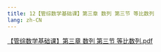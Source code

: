 ```yaml
---
title: 12【管综数学基础课】第三章 数列 第三节 等比数列
lang: zh-CN
---
```


[【管综数学基础课】第三章 数列 第三节 等比数列.pdf](https://note.godolphinx.org/images%2Fmath%2Fbasic%2F12%2F%E3%80%90%E7%AE%A1%E7%BB%BC%E6%95%B0%E5%AD%A6%E5%9F%BA%E7%A1%80%E8%AF%BE%E3%80%91%E7%AC%AC%E4%B8%89%E7%AB%A0%20%E6%95%B0%E5%88%97%20%E7%AC%AC%E4%B8%89%E8%8A%82%20%E7%AD%89%E6%AF%94%E6%95%B0%E5%88%97.pdf)
